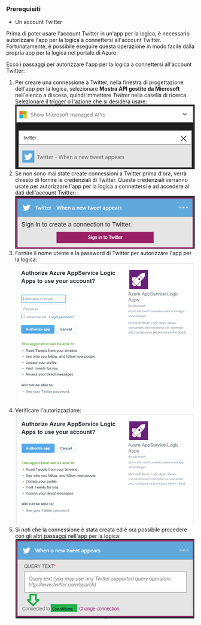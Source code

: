 ### Prerequisiti
* Un account Twitter

Prima di poter usare l'account Twitter in un'app per la logica, è necessario autorizzare l'app per la logica a connettersi all'account Twitter. Fortunatamente, è possibile eseguire questa operazione in modo facile dalla propria app per la logica nel portale di Azure.

Ecco i passaggi per autorizzare l'app per la logica a connettersi all'account Twitter:

1. Per creare una connessione a Twitter, nella finestra di progettazione dell'app per la logica, selezionare **Mostra API gestite da Microsoft** nell'elenco a discesa, quindi immettere *Twitter* nella casella di ricerca. Selezionare il trigger o l'azione che si desidera usare:  
   ![Immagine di connessione a Twitter 0](./media/connectors-create-api-twitter/twitter-0.png)
2. Se non sono mai state create connessioni a Twitter prima d'ora, verrà chiesto di fornire le credenziali di Twitter. Queste credenziali verranno usate per autorizzare l'app per la logica a connettersi e ad accedere ai dati dell'account Twitter:  
   ![Immagine di connessione a Twitter 1](./media/connectors-create-api-twitter/twitter-1.png)  
3. Fornire il nome utente e la password di Twitter per autorizzare l'app per la logica:  
   ![Immagine di connessione a Twitter 2](./media/connectors-create-api-twitter/twitter-2.png)  
4. Verificare l'autorizzazione:  
   ![Immagine di connessione a Twitter 3](./media/connectors-create-api-twitter/twitter-3.png)  
5. Si noti che la connessione è stata creata ed è ora possibile procedere con gli altri passaggi nell'app per la logica:  
   ![Immagine di connessione a Twitter 4](./media/connectors-create-api-twitter/twitter-4.png)

<!---HONumber=AcomDC_0727_2016-->
